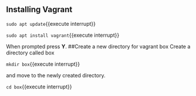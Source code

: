 ## Installing Vagrant
`sudo apt update`{{execute interrupt}}

`sudo apt install vagrant`{{execute interrupt}}

When prompted press **Y**.
##Create a new directory for vagrant box
Create a directory called box

`mkdir box`{{execute interrupt}}

and move to the newly created directory. 

`cd box`{{execute interrupt}}